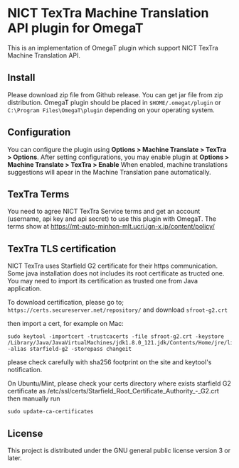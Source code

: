 # NICT TexTra Machine Translation API plugin for OmegaT

This is an implementation of OmegaT plugin which support NICT TexTra Machine Translation API.

## Install

Please download zip file from Github release. You can get jar file from zip distribution.
OmegaT plugin should be placed in `$HOME/.omegat/plugin` or `C:\Program Files\OmegaT\plugin`
depending on your operating system.

## Configuration

You can configure the plugin using **Options > Machine Translate > TexTra > Options**.
After setting configurations, you may enable plugin at **Options > Machine Translate > TexTra > Enable**
When enabled, machine translations suggestions will apear in the Machine Translation pane automatically.

## TexTra Terms

You need to agree NICT TexTra Service terms  and  get an account (username, api key and api secret)
to use this plugin with OmegaT. The terms show at
https://mt-auto-minhon-mlt.ucri.jgn-x.jp/content/policy/

## TexTra TLS certification

NICT TexTra uses Starfield G2 certificate for their https communication.
Some java installation does not includes its root certificate as tructed one.
You may need to import its certification as trusted one from Java application.

To download certification, please go to;
`https://certs.secureserver.net/repository/`
and download `sfroot-g2.crt`

then import a cert, for example on  Mac:

```
sudo keytool -importcert -trustcacerts -file sfroot-g2.crt -keystore /Library/Java/JavaVirtualMachines/jdk1.8.0_121.jdk/Contents/Home/jre/lib/security/cacerts -alias starfield-g2 -storepass changeit
```

please check carefully with sha256 footprint on the site and keytool's notification.

On Ubuntu/Mint, please check your certs directory where exists
starfield G2 certificate as /etc/ssl/certs/Starfield_Root_Certificate_Authority_-_G2.crt
then manually run

```
sudo update-ca-certificates
```


## License

This project is distributed under the GNU general public license version 3 or later.

